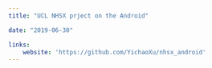 ```yaml
---
title: "UCL NHSX prject on the Android"

date: "2019-06-30"

links:
    website: 'https://github.com/YichaoXu/nhsx_android'
---
```


